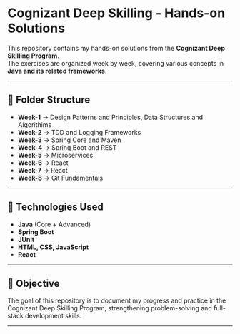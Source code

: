 # Cognizant Deep Skilling - Hands-on Solutions

This repository contains my hands-on solutions from the **Cognizant Deep Skilling Program**.  
The exercises are organized week by week, covering various concepts in **Java and its related frameworks**.

---

## 📂 Folder Structure

- **Week-1** → Design Patterns and Principles, Data Structures and Algorithims 
- **Week-2** → TDD and Logging Frameworks  
- **Week-3** → Spring Core and Maven  
- **Week-4** → Spring Boot and REST 
- **Week-5** → Microservices  
- **Week-6** → React 
- **Week-7** → React  
- **Week-8** → Git Fundamentals  

---

## 🚀 Technologies Used
- **Java** (Core + Advanced)
- **Spring Boot**
- **JUnit**
- **HTML, CSS, JavaScript**
- **React**

---

## 🎯 Objective
The goal of this repository is to document my progress and practice in the Cognizant Deep Skilling Program, strengthening problem-solving and full-stack development skills.

---


